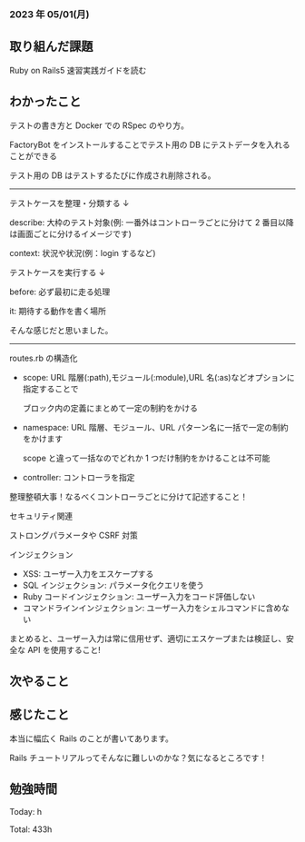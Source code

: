 ### 2023 年 05/01(月)

## 取り組んだ課題

Ruby on Rails5 速習実践ガイドを読む

## わかったこと

テストの書き方と Docker での RSpec のやり方。

FactoryBot をインストールすることでテスト用の DB にテストデータを入れることができる

テスト用の DB はテストするたびに作成され削除される。

---

テストケースを整理・分類する ↓

describe: 大枠のテスト対象(例: 一番外はコントローラごとに分けて 2 番目以降は画面ごとに分けるイメージです)

context: 状況や状況(例：login するなど)

テストケースを実行する ↓

before: 必ず最初に走る処理

it: 期待する動作を書く場所

そんな感じだと思いました。

---

routes.rb の構造化

- scope: URL 階層(:path),モジュール(:module),URL 名(:as)などオプションに指定することで

  ブロック内の定義にまとめて一定の制約をかける

- namespace: URL 階層、モジュール、URL パターン名に一括で一定の制約をかけます

  scope と違って一括なのでどれか 1 つだけ制約をかけることは不可能

- controller: コントローラを指定

整理整頓大事！なるべくコントローラごとに分けて記述すること！

セキュリティ関連

ストロングパラメータや CSRF 対策

インジェクション

- XSS: ユーザー入力をエスケープする
- SQL インジェクション: パラメータ化クエリを使う
- Ruby コードインジェクション: ユーザー入力をコード評価しない
- コマンドラインインジェクション: ユーザー入力をシェルコマンドに含めない

まとめると、ユーザー入力は常に信用せず、適切にエスケープまたは検証し、安全な API を使用すること!

## 次やること

## 感じたこと

本当に幅広く Rails のことが書いてあります。

Rails チュートリアルってそんなに難しいのかな？気になるところです！

## 勉強時間

Today: h

Total: 433h
